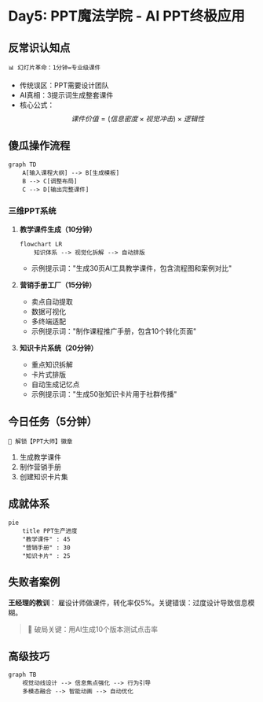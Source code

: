 # Day5: PPT魔法学院 - AI PPT终极应用

## 反常识认知点
`📊 幻灯片革命：1分钟=专业级课件`
- 传统误区：PPT需要设计团队
- AI真相：3提示词生成整套课件
- 核心公式：$$课件价值 = (信息密度 × 视觉冲击) × 逻辑性$$

## 傻瓜操作流程
```mermaid
graph TD
    A[输入课程大纲] --> B[生成模板]
    B --> C[调整布局]
    C --> D[输出完整课件]
```

### 三维PPT系统
1. **教学课件生成（10分钟）**
   ```mermaid
   flowchart LR
       知识体系 --> 视觉化拆解 --> 自动排版
   ```
   - 示例提示词："生成30页AI工具教学课件，包含流程图和案例对比"

2. **营销手册工厂（15分钟）**
   - 卖点自动提取
   - 数据可视化
   - 多终端适配
   - 示例提示词："制作课程推广手册，包含10个转化页面"

3. **知识卡片系统（20分钟）**
   - 重点知识拆解
   - 卡片式排版
   - 自动生成记忆点
   - 示例提示词："生成50张知识卡片用于社群传播"

## 今日任务（5分钟）
`🎯 解锁【PPT大师】徽章`
1. 生成教学课件
2. 制作营销手册
3. 创建知识卡片集

## 成就体系
```mermaid
pie 
    title PPT生产进度
    "教学课件" : 45
    "营销手册" : 30
    "知识卡片" : 25
```

## 失败者案例
**王经理的教训**：
雇设计师做课件，转化率仅5%。关键错误：过度设计导致信息模糊。

> 🔑 破局关键：用AI生成10个版本测试点击率

## 高级技巧
```mermaid
graph TB
    视觉动线设计 --> 信息焦点强化 --> 行为引导
    多模态融合 --> 智能动画 --> 自动优化
